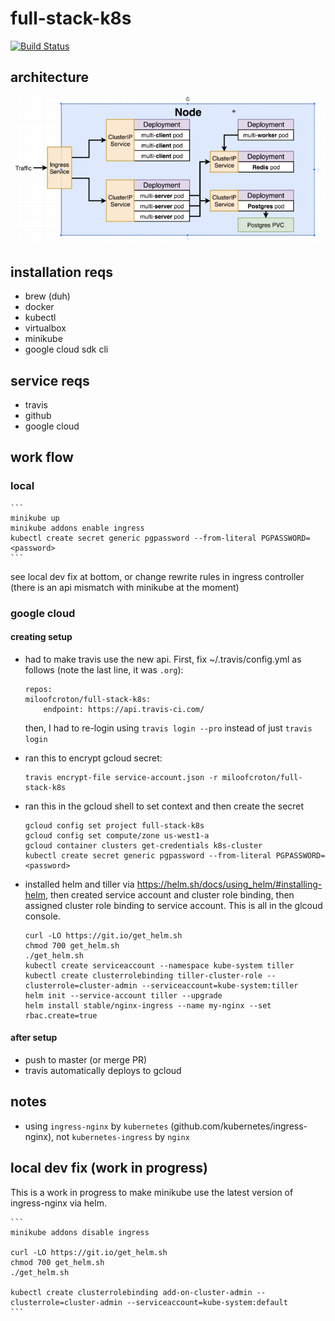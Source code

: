 # full-stack-k8s

[![Build Status](https://travis-ci.com/miloofcroton/full-stack-k8s.svg?branch=master)](https://travis-ci.com/miloofcroton/full-stack-k8s)

## architecture

![Project architecture](./architecture.png)


## installation reqs

- brew (duh)
- docker
- kubectl
- virtualbox
- minikube
- google cloud sdk cli

## service reqs

- travis
- github
- google cloud

## work flow

### local

    ```
    minikube up
    minikube addons enable ingress
    kubectl create secret generic pgpassword --from-literal PGPASSWORD=<password>
    ```

see local dev fix at bottom, or change rewrite rules in ingress controller (there is an api mismatch with minikube at the moment)

### google cloud

#### creating setup

- had to make travis use the new api. First, fix ~/.travis/config.yml as follows (note the last line, it was `.org`):
    ```
    repos:
    miloofcroton/full-stack-k8s:
        endpoint: https://api.travis-ci.com/
    ```
  then, I had to re-login using `travis login --pro` instead of just `travis login`

- ran this to encrypt gcloud secret:
    ```
    travis encrypt-file service-account.json -r miloofcroton/full-stack-k8s
    ```

- ran this in the gcloud shell to set context and then create the secret
    ```
    gcloud config set project full-stack-k8s
    gcloud config set compute/zone us-west1-a
    gcloud container clusters get-credentials k8s-cluster
    kubectl create secret generic pgpassword --from-literal PGPASSWORD=<password>
    ```
- installed helm and tiller via https://helm.sh/docs/using_helm/#installing-helm, then created service account and cluster role binding, then assigned cluster role binding to service account. This is all in the glcoud console.

    ```
    curl -LO https://git.io/get_helm.sh
    chmod 700 get_helm.sh
    ./get_helm.sh
    kubectl create serviceaccount --namespace kube-system tiller
    kubectl create clusterrolebinding tiller-cluster-role --clusterrole=cluster-admin --serviceaccount=kube-system:tiller
    helm init --service-account tiller --upgrade
    helm install stable/nginx-ingress --name my-nginx --set rbac.create=true
    ```

#### after setup

- push to master (or merge PR)
- travis automatically deploys to gcloud

## notes

- using `ingress-nginx` by `kubernetes` (github.com/kubernetes/ingress-nginx), not `kubernetes-ingress` by `nginx`


## local dev fix (work in progress)

This is a work in progress to make minikube use the latest version of ingress-nginx via helm.

    ```
    minikube addons disable ingress

    curl -LO https://git.io/get_helm.sh
    chmod 700 get_helm.sh
    ./get_helm.sh

    kubectl create clusterrolebinding add-on-cluster-admin --clusterrole=cluster-admin --serviceaccount=kube-system:default
    ```
